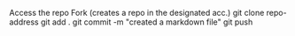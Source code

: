 Access the repo
Fork (creates a repo in the designated acc.)
git clone repo-address
git add .
git commit -m "created a markdown file"
git push
